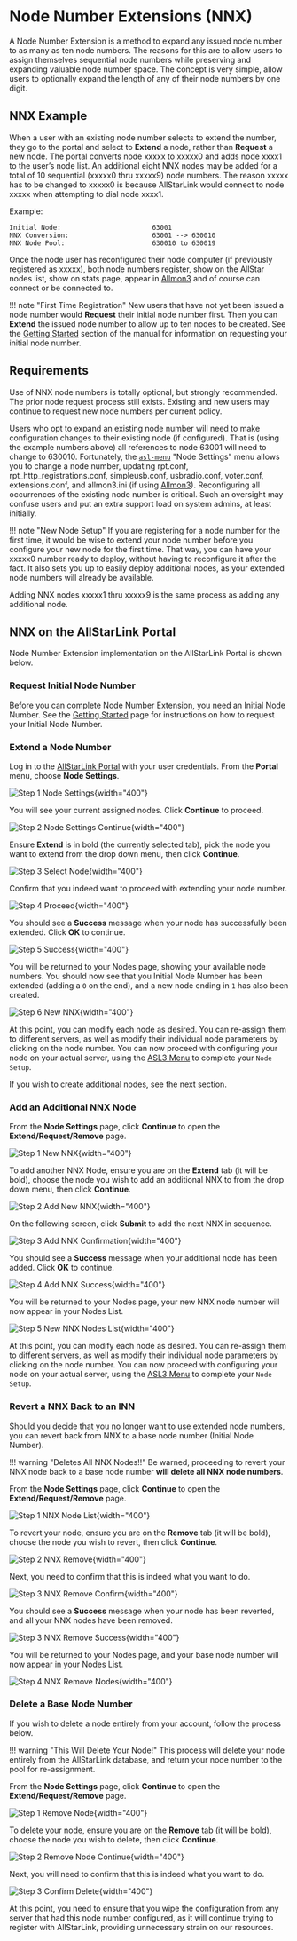 # Node Number Extensions (NNX)
A Node Number Extension is a method to expand any issued node number to as many as ten node numbers. The reasons for this are to allow users to assign themselves sequential node numbers while preserving and expanding valuable node number space. The concept is very simple, allow users to optionally expand the length of any of their node numbers by one digit.

## NNX Example
When a user with an existing node number selects to extend the number, they go to the portal and select to **Extend** a node, rather than **Request** a new node. The portal converts node xxxxx to xxxxx0 and adds node xxxx1 to the user’s node list. An additional eight NNX nodes may be added for a total of 10 sequential (xxxxx0 thru xxxxx9) node numbers. The reason xxxxx has to be changed to xxxxx0 is because AllStarLink would connect to node xxxxx when attempting to dial node xxxx1.

Example:

```
Initial Node:                       63001
NNX Conversion:                     63001 --> 630010
NNX Node Pool:                      630010 to 630019
```

Once the node user has reconfigured their node computer (if previously registered as xxxxx), both node numbers register, show on the AllStar nodes list, show on stats page, appear in [Allmon3](../allmon3/basics.md) and of course can connect or be connected to.   

!!! note "First Time Registration"
    New users that have not yet been issued a node number would **Request** their initial node number first. Then you can **Extend** the issued node number to allow up to ten nodes to be created. See the [Getting Started](../user-guide/gettingstarted.md) section of the manual for information on requesting your initial node number.

## Requirements
Use of NNX node numbers is totally optional, but strongly recommended. The prior node request process still exists. Existing and new users may continue to request new node numbers per current policy.

Users who opt to expand an existing node number will need to make configuration changes to their existing node (if configured). That is (using the example numbers above) all references to node 63001 will need to change to 630010. Fortunately, the [`asl-menu`](../user-guide/menu.md) "Node Settings" menu allows you to change a node number, updating rpt.conf, rpt_http_registrations.conf, simpleusb.conf, usbradio.conf, voter.conf, extensions.conf, and allmon3.ini (if using [Allmon3](../allmon3/config.md)). Reconfiguring all occurrences of the existing node number is critical. Such an oversight may confuse users and put an extra support load on system admins, at least initially.

!!! note "New Node Setup"
    If you are registering for a node number for the first time, it would be wise to extend your node number before you configure your new node for the first time. That way, you can have your xxxxx0 number ready to deploy, without having to reconfigure it after the fact. It also sets you up to easily deploy additional nodes, as your extended node numbers will already be available.

Adding NNX nodes xxxxx1 thru xxxxx9 is the same process as adding any additional node.  

## NNX on the AllStarLink Portal
Node Number Extension implementation on the AllStarLink Portal is shown below.
  
### Request Initial Node Number
Before you can complete Node Number Extension, you need an Initial Node Number. See the [Getting Started](../user-guide/gettingstarted.md) page for instructions on how to request your Initial Node Number.

### Extend a Node Number
Log in to the [AllStarLink Portal](https://www.allstarlink.org/portal) with your user credentials. From the **Portal** menu, choose **Node Settings**.

![Step 1 Node Settings](img/1_NNX_Node_Settings.png){width="400"}

You will see your current assigned nodes. Click **Continue** to proceed.

![Step 2 Node Settings Continue](img/2_NNX_Continue.png){width="400"}

Ensure **Extend** is in bold (the currently selected tab), pick the node you want to extend from the drop down menu, then click **Continue**.

![Step 3 Select Node](img/3_NNX_Extend_Continue.png){width="400"}

Confirm that you indeed want to proceed with extending your node number.

![Step 4 Proceed](img/4_NNX_Extend_Confirm.png){width="400"}

You should see a **Success** message when your node has successfully been extended. Click **OK** to continue.

![Step 5 Success](img/5_NNX_Success.png){width="400"}

You will be returned to your Nodes page, showing your available node numbers. You should now see that you Initial Node Number has been extended (adding a `0` on the end), and a new node ending in `1` has also been created.

![Step 6 New NNX](img/6_NNX_New_Nodes.png){width="400"}

At this point, you can modify each node as desired. You can re-assign them to different servers, as well as modify their individual node parameters by clicking on the node number. You can now proceed with configuring your node on your actual server, using the [ASL3 Menu](../user-guide/menu.md) to complete your `Node Setup`. 

If you wish to create additional nodes, see the next section.

### Add an Additional NNX Node
From the **Node Settings** page, click **Continue** to open the **Extend/Request/Remove** page.

![Step 1 New NNX](img/6_NNX_New_Nodes.png){width="400"}

To add another NNX Node, ensure you are on the **Extend** tab (it will be bold), choose the node you wish to add an additional NNX to from the drop down menu, then click **Continue**.

![Step 2 Add New NNX](img/7_NNX_Add.png){width="400"}

On the following screen, click **Submit** to add the next NNX in sequence.

![Step 3 Add NNX Confirmation](img/8_NNX_Add_Confirm.png){width="400"}

You should see a **Success** message when your additional node has been added. Click **OK** to continue.

![Step 4 Add NNX Success](img/9_NNX_Add_Success.png){width="400"}

You will be returned to your Nodes page, your new NNX node number will now appear in your Nodes List.

![Step 5 New NNX Nodes List](img/10_NNX_New_Nodes.png){width="400"}

At this point, you can modify each node as desired. You can re-assign them to different servers, as well as modify their individual node parameters by clicking on the node number. You can now proceed with configuring your node on your actual server, using the [ASL3 Menu](../user-guide/menu.md) to complete your `Node Setup`.

### Revert a NNX Back to an INN
Should you decide that you no longer want to use extended node numbers, you can revert back from NNX to a base node number (Initial Node Number).

!!! warning "Deletes All NNX Nodes!!"
    Be warned, proceeding to revert your NNX node back to a base node number **will delete all NNX node numbers**. 

From the **Node Settings** page, click **Continue** to open the **Extend/Request/Remove** page.

![Step 1 NNX Node List](img/6_NNX_New_Nodes.png){width="400"}

To revert your node, ensure you are on the **Remove** tab (it will be bold), choose the node you wish to revert, then click **Continue**.

![Step 2 NNX Remove](img/11_NNX_Revert.png){width="400"}

Next, you need to confirm that this is indeed what you want to do.

![Step 3 NNX Remove Confirm](img/12_NNX_Revert_Confirm.png){width="400"}

You should see a **Success** message when your node has been reverted, and all your NNX nodes have been removed.

![Step 3 NNX Remove Success](img/13_NNX_Revert_Success.png){width="400"}

You will be returned to your Nodes page, and your base node number will now appear in your Nodes List.

![Step 4 NNX Remove Nodes](img/14_NNX_Revert_Nodes.png){width="400"}

### Delete a Base Node Number
If you wish to delete a node entirely from your account, follow the process below.

!!! warning "This Will Delete Your Node!"
    This process will delete your node entirely from the AllStarLink database, and return your node number to the pool for re-assignment.

From the **Node Settings** page, click **Continue** to open the **Extend/Request/Remove** page.

![Step 1 Remove Node](img/14_NNX_Revert_Nodes.png){width="400"}

To delete your node, ensure you are on the **Remove** tab (it will be bold), choose the node you wish to delete, then click **Continue**.

![Step 2 Remove Node Continue](img/15_NNX_Delete_Primary.png){width="400"}

Next, you will need to confirm that this is indeed what you want to do.

![Step 3 Confirm Delete](img/17_Delete_Primary.png){width="400"}

At this point, you need to ensure that you wipe the configuration from any server that had this node number configured, as it will continue trying to register with AllStarLink, providing unnecessary strain on our resources.

